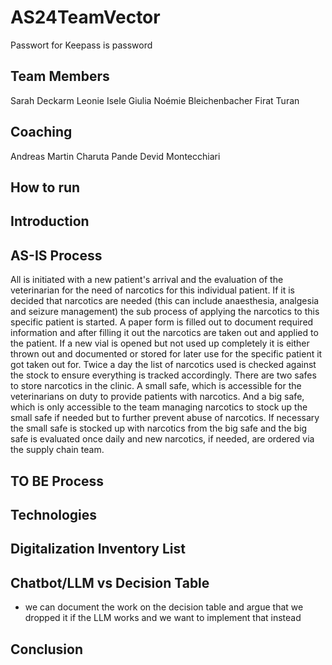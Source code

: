 # AS24TeamVector

Passwort for Keepass is password

## Team Members 
Sarah Deckarm
Leonie Isele 
Giulia Noémie Bleichenbacher 
Firat Turan

## Coaching 
Andreas Martin
Charuta Pande
Devid Montecchiari

## How to run 

## Introduction

## AS-IS Process

All is initiated with a new patient's arrival and the evaluation of the veterinarian for the need of narcotics for this individual patient. If it is decided that narcotics are needed (this can include anaesthesia, analgesia and seizure management) the sub process of applying the narcotics to this specific patient is started. A paper form is filled out to document required information and after filling it out the narcotics are taken out and applied to the patient. If a new vial is opened but not used up completely it is either thrown out and documented or stored for later use for the specific patient it got taken out for. 
Twice a day the list of narcotics used is checked against the stock to ensure everything is tracked accordingly. There are two safes to store narcotics in the clinic. A small safe, which is accessible for the veterinarians on duty to provide patients with narcotics. And a big safe, which is only accessible to the team managing narcotics to stock up the small safe if needed but to further prevent abuse of narcotics. 
If necessary the small safe is stocked up with narcotics from the big safe and the big safe is evaluated once daily and new narcotics, if needed, are ordered via the supply chain team. 


## TO BE Process 

## Technologies 

## Digitalization Inventory List 

## Chatbot/LLM vs Decision Table 
- we can document the work on the decision table and argue that we dropped it if the LLM works and we want to implement that instead 

## Conclusion 
